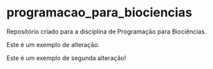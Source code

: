 # programacao_para_biociencias
Repositório criado para a disciplina de Programação para Biociências.

Este é um exemplo de alteração.

Este é um exemplo de segunda alteração!
